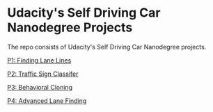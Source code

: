 # Udacity's Self Driving Car Nanodegree Projects  

The repo consists of Udacity's Self Driving Car Nanodegree projects.  

[P1: Finding Lane Lines](https://github.com/rakeshdhote/Udacity-Self_Driving_Car_NanoDegree/tree/master/P1_Finding_Lane_Lines)

[P2: Traffic Sign Classifer](https://github.com/rakeshdhote/Udacity-Self_Driving_Car_NanoDegree/tree/master/P2_Traffic_Sign_Classifier)

[P3: Behavioral Cloning](https://github.com/rakeshdhote/Udacity-Self_Driving_Car_NanoDegree/tree/master/P3_Behavioral_Cloning)

[P4: Advanced Lane Finding](https://github.com/rakeshdhote/Udacity-Self_Driving_Car_NanoDegree/tree/master/P4_Advanced_Lane_Finding)

